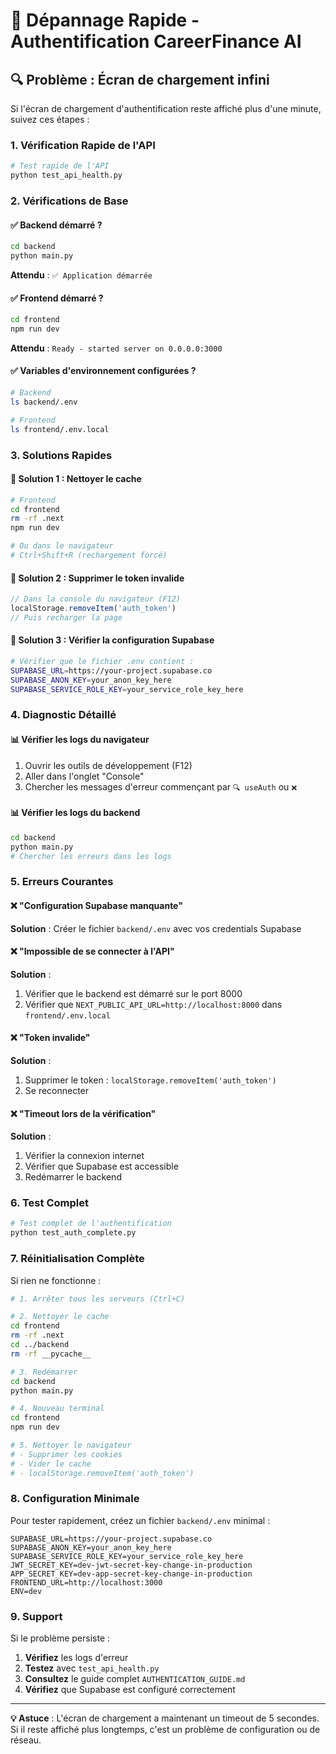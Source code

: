 # 🚨 Dépannage Rapide - Authentification CareerFinance AI

## 🔍 Problème : Écran de chargement infini

Si l'écran de chargement d'authentification reste affiché plus d'une minute, suivez ces étapes :

### 1. Vérification Rapide de l'API

```bash
# Test rapide de l'API
python test_api_health.py
```

### 2. Vérifications de Base

#### ✅ Backend démarré ?
```bash
cd backend
python main.py
```
**Attendu** : `✅ Application démarrée`

#### ✅ Frontend démarré ?
```bash
cd frontend
npm run dev
```
**Attendu** : `Ready - started server on 0.0.0.0:3000`

#### ✅ Variables d'environnement configurées ?
```bash
# Backend
ls backend/.env

# Frontend  
ls frontend/.env.local
```

### 3. Solutions Rapides

#### 🔧 Solution 1 : Nettoyer le cache
```bash
# Frontend
cd frontend
rm -rf .next
npm run dev

# Ou dans le navigateur
# Ctrl+Shift+R (rechargement forcé)
```

#### 🔧 Solution 2 : Supprimer le token invalide
```javascript
// Dans la console du navigateur (F12)
localStorage.removeItem('auth_token')
// Puis recharger la page
```

#### 🔧 Solution 3 : Vérifier la configuration Supabase
```bash
# Vérifier que le fichier .env contient :
SUPABASE_URL=https://your-project.supabase.co
SUPABASE_ANON_KEY=your_anon_key_here
SUPABASE_SERVICE_ROLE_KEY=your_service_role_key_here
```

### 4. Diagnostic Détaillé

#### 📊 Vérifier les logs du navigateur
1. Ouvrir les outils de développement (F12)
2. Aller dans l'onglet "Console"
3. Chercher les messages d'erreur commençant par `🔍 useAuth` ou `❌`

#### 📊 Vérifier les logs du backend
```bash
cd backend
python main.py
# Chercher les erreurs dans les logs
```

### 5. Erreurs Courantes

#### ❌ "Configuration Supabase manquante"
**Solution** : Créer le fichier `backend/.env` avec vos credentials Supabase

#### ❌ "Impossible de se connecter à l'API"
**Solution** : 
1. Vérifier que le backend est démarré sur le port 8000
2. Vérifier que `NEXT_PUBLIC_API_URL=http://localhost:8000` dans `frontend/.env.local`

#### ❌ "Token invalide"
**Solution** : 
1. Supprimer le token : `localStorage.removeItem('auth_token')`
2. Se reconnecter

#### ❌ "Timeout lors de la vérification"
**Solution** :
1. Vérifier la connexion internet
2. Vérifier que Supabase est accessible
3. Redémarrer le backend

### 6. Test Complet

```bash
# Test complet de l'authentification
python test_auth_complete.py
```

### 7. Réinitialisation Complète

Si rien ne fonctionne :

```bash
# 1. Arrêter tous les serveurs (Ctrl+C)

# 2. Nettoyer le cache
cd frontend
rm -rf .next
cd ../backend
rm -rf __pycache__

# 3. Redémarrer
cd backend
python main.py

# 4. Nouveau terminal
cd frontend
npm run dev

# 5. Nettoyer le navigateur
# - Supprimer les cookies
# - Vider le cache
# - localStorage.removeItem('auth_token')
```

### 8. Configuration Minimale

Pour tester rapidement, créez un fichier `backend/.env` minimal :

```env
SUPABASE_URL=https://your-project.supabase.co
SUPABASE_ANON_KEY=your_anon_key_here
SUPABASE_SERVICE_ROLE_KEY=your_service_role_key_here
JWT_SECRET_KEY=dev-jwt-secret-key-change-in-production
APP_SECRET_KEY=dev-app-secret-key-change-in-production
FRONTEND_URL=http://localhost:3000
ENV=dev
```

### 9. Support

Si le problème persiste :

1. **Vérifiez** les logs d'erreur
2. **Testez** avec `test_api_health.py`
3. **Consultez** le guide complet `AUTHENTICATION_GUIDE.md`
4. **Vérifiez** que Supabase est configuré correctement

---

**💡 Astuce** : L'écran de chargement a maintenant un timeout de 5 secondes. Si il reste affiché plus longtemps, c'est un problème de configuration ou de réseau.
